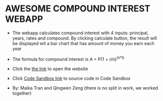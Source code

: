 # AWESOME COMPOUND INTEREST WEBAPP

- The webapp calculates compound interest with 4 inputs: principal, years, rates and compound. By clicking calculate button, the result will be displayed wit a bar chart that has amount of money you earn each year

- The formula for compound interest is A = P(1 + r/n)<sup>(n\*t)</sup>

- Click the [the link](https://c1c58e.csb.app/) to open the website

- Click [Code Sandbox link](https://codesandbox.io/s/compound-interest-webapp-c1c58e?file=/README.md) to source code in Code Sandbox

- By: Maika Tran and Qingwen Zeng (there is no split in work, we worked together)
